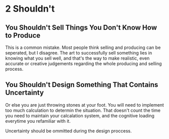 # 2 Shouldn't

## You Shouldn't Sell Things You Don't Know How to Produce

This is a common mistake. Most people think selling and producing can be seperated,
but I disagree. The art to successfully sell something lies in knowing what you
sell well, and that's the way to make realistic, even accurate or creative judgements
regarding the whole producing and selling process.

## You Shouldn't Design Something That Contains Uncertainty

Or else you are just throwing stones at your foot. You will need to implement too
much calculation to determin the situation. That doesn't count the time you need
to maintain your calcalation system, and the cognitive loading everytime you refamiliar
with it.

Uncertainty should be ommitted during the design proccess.
